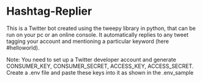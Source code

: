 # Hashtag-Replier

This is a Twitter bot created using the tweepy library in python, that can be run on your pc or an online console. It automatically replies to any tweet tagging your account and mentioning a particular keyword (here #helloworld).

Note: You need to set up a Twitter developer account and generate CONSUMER_KEY, CONSUMER_SECRET, ACCESS_KEY, ACCESS_SECRET. Create a .env file and paste these keys into it as shown in the .env_sample
